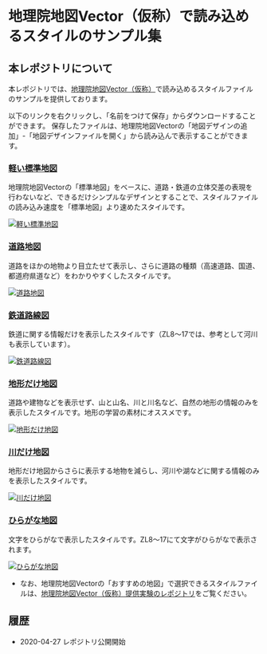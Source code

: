# 地理院地図Vector（仮称）で読み込めるスタイルのサンプル集

## 本レポジトリについて
本レポジトリでは、[地理院地図Vector（仮称）]( https://maps.gsi.go.jp/vector/)で読み込めるスタイルファイルのサンプルを提供しております。

以下のリンクを右クリックし、「名前をつけて保存」からダウンロードすることができます。
保存したファイルは、地理院地図Vectorの「地図デザインの追加」-「地図デザインファイルを開く」から読み込んで表示することができます。


### [軽い標準地図](https://github.com/gsi-cyberjapan/gsimaps-vector-stylesamples/data/light.json)
地理院地図Vectorの「標準地図」をベースに、道路・鉄道の立体交差の表現を行わないなど、できるだけシンプルなデザインとすることで、スタイルファイルの読み込み速度を「標準地図」より速めたスタイルです。

[![軽い標準地図](img/light.PNG)](https://github.com/gsi-cyberjapan/gsimaps-vector-stylesamples/index.html) 


### [道路地図](https://github.com/gsi-cyberjapan/gsimaps-vector-stylesamples/data/road.json)
道路をほかの地物より目立たせて表示し、さらに道路の種類（高速道路、国道、都道府県道など）をわかりやすくしたスタイルです。

[![道路地図](img/road.PNG)](https://github.com/gsi-cyberjapan/gsimaps-vector-stylesamples/index.html) 


### [鉄道路線図](https://github.com/gsi-cyberjapan/gsimaps-vector-stylesamples/data/railway.json)
鉄道に関する情報だけを表示したスタイルです（ZL8～17では、参考として河川も表示しています）。

[![鉄道路線図](img/railway.PNG)](https://github.com/gsi-cyberjapan/gsimaps-vector-stylesamples/index.html) 


### [地形だけ地図](https://github.com/gsi-cyberjapan/gsimaps-vector-stylesamples/data/land.json)
道路や建物などを表示せず、山と山名、川と川名など、自然の地形の情報のみを表示したスタイルです。地形の学習の素材にオススメです。

[![地形だけ地図](img/land.PNG)](https://github.com/gsi-cyberjapan/gsimaps-vector-stylesamples/index.html) 


### [川だけ地図](https://github.com/gsi-cyberjapan/gsimaps-vector-stylesamples/data/river.json)
地形だけ地図からさらに表示する地物を減らし、河川や湖などに関する情報のみを表示したスタイルです。

[![川だけ地図](img/river.PNG)](https://github.com/gsi-cyberjapan/gsimaps-vector-stylesamples/index.html) 


### [ひらがな地図](https://github.com/gsi-cyberjapan/gsimaps-vector-stylesamples/data/kana.json)
文字をひらがなで表示したスタイルです。ZL8～17にて文字がひらがなで表示されます。

[![ひらがな地図](img/kana.PNG)](https://github.com/gsi-cyberjapan/gsimaps-vector-stylesamples/index.html) 

- なお、地理院地図Vectorの「おすすめの地図」で選択できるスタイルファイルは、[地理院地図Vector（仮称）提供実験のレポジトリ](https://github.com/gsi-cyberjapan/gsimaps-vector-experiment/)をご覧ください。


## 履歴
- 2020-04-27 レポジトリ公開開始

